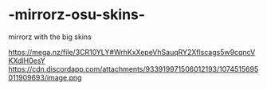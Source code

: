 # -mirrorz-osu-skins-

mirrorz with the big skins


https://mega.nz/file/3CR10YLY#WrhKxXepeVhSauqRY2Xflscags5w9cqncVKXdlH0esY 
https://cdn.discordapp.com/attachments/933919971506012193/1074515695011909693/image.png
